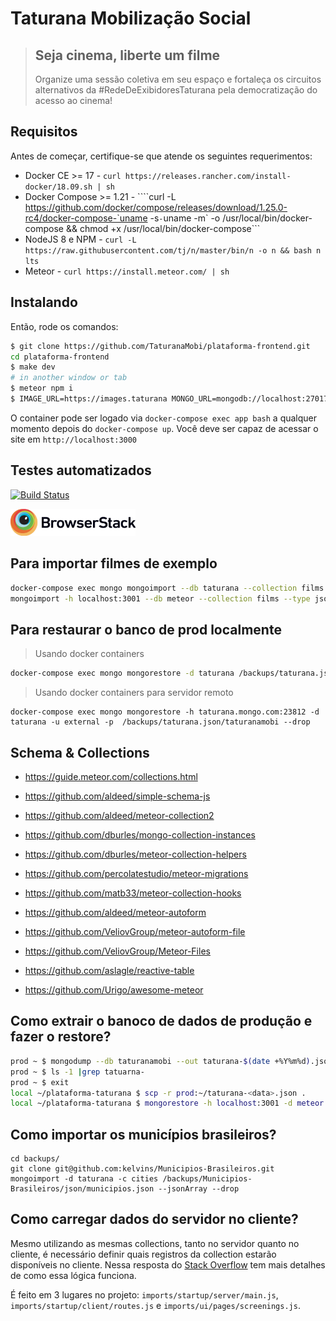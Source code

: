 # Taturana Mobilização Social

> ## Seja cinema, liberte um filme
>
> Organize uma sessão coletiva em seu espaço e fortaleça os circuitos alternativos da #RedeDeExibidoresTaturana pela democratização do acesso ao cinema!

## Requisitos

Antes de começar, certifique-se que atende os seguintes requerimentos:

* Docker CE >= 17 - ```curl https://releases.rancher.com/install-docker/18.09.sh | sh```
* Docker Compose >= 1.21 - ````curl -L https://github.com/docker/compose/releases/download/1.25.0-rc4/docker-compose-`uname -s`-`uname -m` -o /usr/local/bin/docker-compose && chmod +x /usr/local/bin/docker-compose```
* NodeJS 8 e NPM  - ```curl -L https://raw.githubusercontent.com/tj/n/master/bin/n -o n && bash n lts```
* Meteor - ```curl https://install.meteor.com/ | sh```

## Instalando

Então, rode os comandos:

```bash
$ git clone https://github.com/TaturanaMobi/plataforma-frontend.git
cd plataforma-frontend
$ make dev
# in another window or tab
$ meteor npm i
$ IMAGE_URL=https://images.taturana MONGO_URL=mongodb://localhost:27017/taturana MAIL_URL=smtp://fake-smtp:1025 WORKER=1 METEOR_DISABLE_OPTIMISTIC_CACHING=1 meteor --settings ./settings.json
```

O container pode ser logado via `docker-compose exec app bash` a qualquer momento depois do `docker-compose up`.
Você deve ser capaz de acessar o site em `http://localhost:3000`

## Testes automatizados
[![Build Status](https://travis-ci.org/TaturanaMobi/plataforma-frontend.svg?branch=develop)](https://travis-ci.org/TaturanaMobi/plataforma-frontend)

<img src="./public/Browserstack-logo@2x.png" alt="BrowserStack Logo" width="200">

## Para importar filmes de exemplo

```bash
docker-compose exec mongo mongoimport --db taturana --collection films --type json --file /backup/taturana-films.json
mongoimport -h localhost:3001 --db meteor --collection films --type json --file ./backup/taturana-films.json
```

## Para restaurar o banco de prod localmente

> Usando docker containers

```bash
docker-compose exec mongo mongorestore -d taturana /backups/taturana.json/taturanamobi --drop
```

> Usando docker containers para servidor remoto

```
docker-compose exec mongo mongorestore -h taturana.mongo.com:23812 -d taturana -u external -p  /backups/taturana.json/taturanamobi --drop
```

## Schema & Collections

* https://guide.meteor.com/collections.html
* https://github.com/aldeed/simple-schema-js
* https://github.com/aldeed/meteor-collection2
* https://github.com/dburles/mongo-collection-instances
* https://github.com/dburles/meteor-collection-helpers
* https://github.com/percolatestudio/meteor-migrations
* https://github.com/matb33/meteor-collection-hooks

* https://github.com/aldeed/meteor-autoform
* https://github.com/VeliovGroup/meteor-autoform-file
* https://github.com/VeliovGroup/Meteor-Files

* https://github.com/aslagle/reactive-table
* https://github.com/Urigo/awesome-meteor

## Como extrair o banoco de dados de produção e fazer o restore?

```bash
prod ~ $ mongodump --db taturanamobi --out taturana-$(date +%Y%m%d).json
prod ~ $ ls -1 |grep tatuarna-
prod ~ $ exit
local ~/plataforma-taturana $ scp -r prod:~/taturana-<data>.json .
local ~/plataforma-taturana $ mongorestore -h localhost:3001 -d meteor taturana-<data>.json/taturanamobi --drop
```

## Como importar os municípios brasileiros?

```
cd backups/
git clone git@github.com:kelvins/Municipios-Brasileiros.git
mongoimport -d taturana -c cities /backups/Municipios-Brasileiros/json/municipios.json --jsonArray --drop
```

## Como carregar dados do servidor no cliente?

Mesmo utilizando as mesmas collections, tanto no servidor quanto no cliente, é necessário definir quais registros da collection estarão disponíveis no cliente.
Nessa resposta do [Stack Overflow](https://stackoverflow.com/a/21853298/397927) tem mais detalhes de como essa lógica funciona.

É feito em 3 lugares no projeto: ```imports/startup/server/main.js```, ```imports/startup/client/routes.js``` e ```imports/ui/pages/screenings.js```.